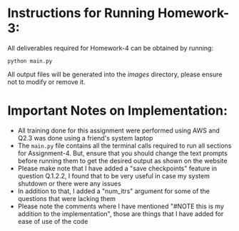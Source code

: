 # Instructions for Running Homework-3:
All deliverables required for Homework-4 can be obtained by running:

```
python main.py
```
All output files will be generated into the *images* directory, please ensure not to modify or remove it.

# Important Notes on Implementation:
* All training done for this assignment were performed using AWS and Q2.3 was done using a friend's system laptop
* The `main.py` file contains all the terminal calls required to run all sections for Assignment-4. But, ensure that you should change the text prompts before running them to get the desired output as shown on the website
* Please make note that I have added a "save checkpoints" feature in question Q.1.2.2, I found that to be very useful in case my system shutdown or there were any issues
* In addition to that, I added a "num_itrs" argument for some of the questions that were lacking them
* Please note the comments where I have mentioned "#NOTE this is my addition to the implementation", those are things that I have added for ease of use of the code